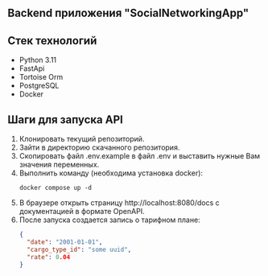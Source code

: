 Backend приложения "SocialNetworkingApp"
---------------------

## Стек технологий

* Python 3.11
* FastApi
* Tortoise Orm
* PostgreSQL
* Docker

## Шаги для запуска API

1. Клонировать текущий репозиторий.
2. Зайти в директорию скачанного репозитория.
3. Скопировать файл .env.example в файл .env и выставить нужные Вам значения переменных.
4. Выполнить команду (необходима установка docker):
   ```
   docker compose up -d
   ```
5. В браузере открыть страницу http://localhost:8080/docs с документацией в формате OpenAPI.
6. После запуска создается запись о тарифном плане:
    ```json
    {
      "date": "2001-01-01",
      "cargo_type_id": "some uuid",
      "rate": 0.04
   }
    ```
